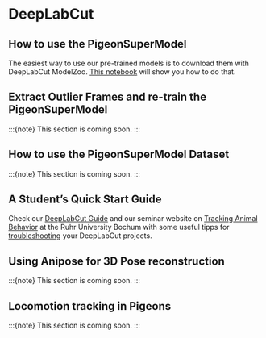 # DeepLabCut


## How to use the PigeonSuperModel

The easiest way to use our pre-trained models is to download them with DeepLabCut ModelZoo. [This notebook](HowToPigeonSuperModel.ipynb) will show you how to do that.


## Extract Outlier Frames and re-train the PigeonSuperModel

:::{note}
This section is coming soon.
:::

## How to use the PigeonSuperModel Dataset

:::{note}
This section is coming soon.
:::

## A Student’s Quick Start Guide

Check our [DeepLabCut Guide](DLC_StudentGuide.ipynb) and our seminar website on [Tracking Animal Behavior](https://guillermo-hidalgo-gadea.github.io/Seminar-TrackingAnimalBehavior/intro.html) at the Ruhr University Bochum with some useful tipps for [troubleshooting](https://guillermo-hidalgo-gadea.github.io/Seminar-TrackingAnimalBehavior/Exercise3.html#troubleshooting) your DeepLabCut projects.

## Using Anipose for 3D Pose reconstruction

:::{note}
This section is coming soon.
:::

## Locomotion tracking in Pigeons

:::{note}
This section is coming soon.
:::
